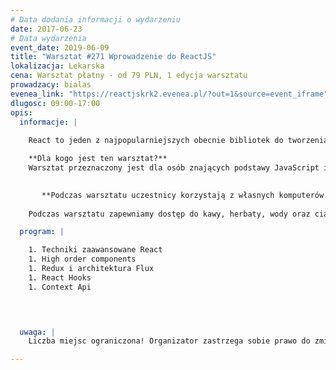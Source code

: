 ```yaml
---
# Data dodania informacji o wydarzeniu
date: 2017-06-23
# Data wydarzenia
event_date: 2019-06-09
title: "Warsztat #271 Wprowadzenie do ReactJS"
lokalizacja: Lekarska
cena: Warsztat płatny - od 79 PLN, 1 edycja warsztatu
prowadzacy: bialas
evenea_link: "https://reactjskrk2.evenea.pl/?out=1&source=event_iframe"
dlugosc: 09:00-17:00
opis:
  informacje: |
    
    React to jeden z najpopularniejszych obecnie bibliotek do tworzenia warstwy widoku aplikacji. Umożliwia tworzenie aplikacji w sposób prosty i przyjazny dla developera. Na szkoleniu zapoznamy się z zaawansowanymi technikami pracy, wzorcami projektowymi i praktykami w obszarze tej biblioteki. 

    **Dla kogo jest ten warsztat?**
    Warsztat przeznaczony jest dla osób znających podstawy JavaScript i React JS.
 

       **Podczas warsztatu uczestnicy korzystają z własnych komputerów.**
    
    Podczas warsztatu zapewniamy dostęp do kawy, herbaty, wody oraz ciastek. W porze obiadowej zapewniamy pizzę w wersji mięsnej lub wegatariańskiej.

  program: |

    1. Techniki zaawansowane React
    1. High order components
    1. Redux i architektura Flux
    1. React Hooks
    1. Context Api 


    

  uwaga: |
    Liczba miejsc ograniczona! Organizator zastrzega sobie prawo do zmiany lokalizacji wydarzenia oraz jego odwołania w przypadku niezgłoszenia się minimalnej liczby uczestników.

---
```

